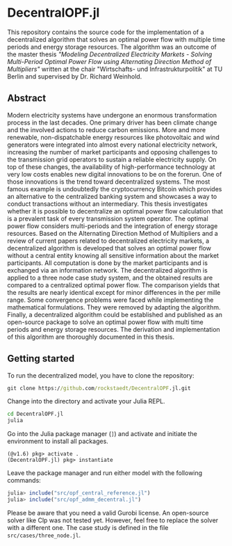 # DecentralOPF.jl

This repository contains the source code for the implementation of a decentralized algorithm that solves an optimal power flow with multiple time periods and energy storage resources. The algorithm was an outcome of the master thesis _"Modeling Decentralized Electricity Markets - Solving Multi-Period Optimal Power Flow using Alternating Direction Method of Multipliers"_ written at the chair "Wirtschafts- und Infrastrukturpolitik" at TU Berlin and supervised by Dr. Richard Weinhold. 

## Abstract

Modern electricity systems have undergone an enormous transformation process in the last decades. One primary driver has been climate change and the involved actions to reduce carbon emissions. More and more renewable, non-dispatchable energy resources like photovoltaic and wind generators were integrated into almost every national electricity network, increasing the number of market participants and opposing challenges to the transmission grid operators to sustain a reliable electricity supply. On top of these changes, the availability of high-performance technology at very low costs enables new digital innovations to be on the forerun. One of those innovations is the trend toward decentralized systems. The most famous example is undoubtedly the cryptocurrency Bitcoin which provides an alternative to the centralized banking system and showcases a way to conduct transactions without an intermediary. This thesis investigates whether it is possible to decentralize an optimal power flow calculation that is a prevalent task of every transmission system operator. The optimal power flow considers multi-periods and the integration of energy storage resources. Based on the Alternating Direction Method of Multipliers and a review of current papers related to decentralized electricity markets, a decentralized algorithm is developed that solves an optimal power flow without a central entity knowing all sensitive information about the market participants. All computation is done by the market participants and is exchanged via an information network. The decentralized algorithm is applied to a three node case study system, and the obtained results are compared to a centralized optimal power flow. The comparison yields that the results are nearly identical except for minor differences in the per mille range. Some convergence problems were faced while implementing the mathematical formulations. They were removed by adapting the algorithm. Finally, a decentralized algorithm could be established and published as an open-source package to solve an optimal power flow with multi time periods and energy storage resources. The derivation and implementation of this algorithm are thoroughly documented in this thesis.

## Getting started

To run the decentralized model, you have to clone the repository:

```cmd
git clone https://github.com/rockstaedt/DecentralOPF.jl.git
```

Change into the directory and activate your Julia REPL.

```cmd
cd DecentralOPF.jl
julia
```

Go into the Julia package manager (`]`) and activate and initiate the environment to install all packages. 

```
(@v1.6) pkg> activate .
(DecentralOPF.jl) pkg> instantiate
```

Leave the package manager and run either model with the following commands:

```julia
julia> include("src/opf_central_reference.jl")
julia> include("src/opf_admm_decentral.jl")
```

Please be aware that you need a valid Gurobi license. An open-source solver like Clp was not tested yet. However, feel free
to replace the solver with a different one. The case study is defined in the file `src/cases/three_node.jl`.